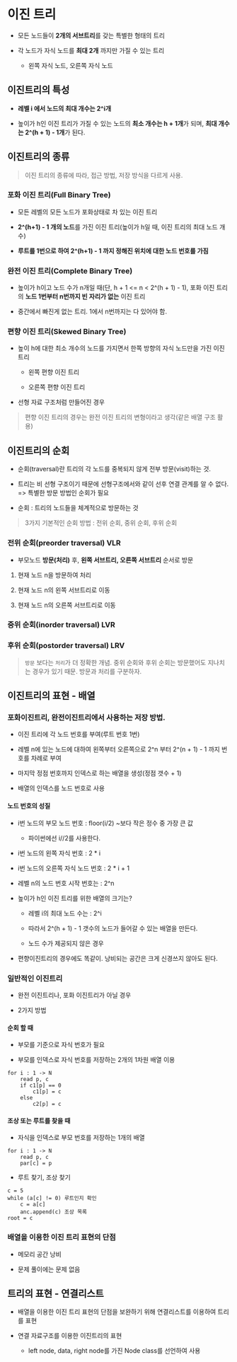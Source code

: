 # 이진 트리

- 모든 노드들이 **2개의 서브트리**를 갖는 특별한 형태의 트리

- 각 노드가 자식 노드를 **최대 2개** 까지만 가질 수 있는 트리

    - 왼쪽 자식 노드, 오른쪽 자식 노드

## 이진트리의 특성

- **레벨 i 에서 노드의 최대 개수는 2^i개**

- 높이가 h인 이진 트리가 가질 수 있는 노드의 **최소 개수는 h + 1개**가 되며, **최대 개수는 2^(h + 1) - 1개**가 된다.

## 이진트리의 종류

> 이진 트리의 종류에 따라, 접근 방법, 저장 방식을 다르게 사용.

### 포화 이진 트리(Full Binary Tree)

- 모든 레벨의 모든 노드가 포화상태로 차 있는 이진 트리

- **2^(h+1) - 1 개의 노드**를 가진 이진 트리(높이가 h일 때, 이진 트리의 최대 노드 개수)

- **루트를 1번으로 하여 2^(h+1) - 1 까지 정해진 위치에 대한 노드 번호를 가짐**

### 완전 이진 트리(Complete Binary Tree)

- 높이가 h이고 노드 수가 n개일 때(단, h + 1 <= n < 2^(h + 1) - 1), 포화 이진 트리의 **노드 1번부터 n번까지 빈 자리가 없는** 이진 트리

- 중간에서 빠진게 없는 트리. 1에서 n번까지는 다 있어야 함.

### 편향 이진 트리(Skewed Binary Tree)

- 높이 h에 대한 최소 개수의 노드를 가지면서 한쪽 방향의 자식 노드만을 가진 이진 트리

    - 왼쪽 편향 이진 트리

    - 오른쪽 편향 이진 트리

- 선형 자료 구조처럼 만들어진 경우

> 편향 이진 트리의 경우는 완전 이진 트리의 변형이라고 생각(같은 배열 구조 활용)

## 이진트리의 순회

- 순회(traversal)란 트리의 각 노드를 중복되지 않게 전부 방문(visit)하는 것. 

- 트리는 비 선형 구조이기 때문에 선형구조에서와 같이 선후 연결 관계를 알 수 없다. => 특별한 방문 방법인 순회가 필요

- 순회 : 트리의 노드들을 체계적으로 방문하는 것

> 3가지 기본적인 순회 방법 : 전위 순회, 중위 순회, 후위 순회

### 전위 순회(preorder traversal) VLR

- 부모노드 **방문(처리)** 후, **왼쪽 서브트리, 오른쪽 서브트리** 순서로 방문

1. 현재 노드 n을 방문하여 처리

2. 현재 노드 n의 왼쪽 서브트리로 이동

3. 현재 노드 n의 오른쪽 서브트리로 이동

### 중위 순회(inorder traversal) LVR

### 후위 순회(postorder traversal) LRV

> `방문` 보다는 `처리`가 더 정확한 개념. 중위 순회와 후위 순회는 방문했어도 지나치는 경우가 있기 때문. 방문과 처리를 구분하자.

## 이진트리의 표현 - 배열

### 포화이진트리, 완전이진트리에서 사용하는 저장 방법.

- 이진 트리에 각 노드 번호를 부여(루트 번호 1번)

- 레벨 n에 있는 노드에 대하여 왼쪽부터 오른쪽으로 2^n 부터 2^(n + 1) - 1 까지 번호를 차례로 부여

- 마지막 정점 번호까지 인덱스로 하는 배열을 생성(정점 갯수 + 1)

- 배열의 인덱스를 노드 번호로 사용

#### 노드 번호의 성질

- i번 노드의 부모 노드 번호 : floor(i/2) ~보다 작은 정수 중 가장 큰 값

    - 파이썬에선 i//2를 사용한다.

- i번 노드의 왼쪽 자식 번호 : 2 * i

- i번 노드의 오른쪽 자식 노드 번호 : 2 * i + 1

- 레벨 n의 노드 번호 시작 번호는 : 2^n

- 높이가 h인 이진 트리를 위한 배열의 크기는?

    - 레벨 i의 최대 노드 수는 : 2^i

    - 따라서 2^(h + 1) - 1 갯수의 노드가 들어갈 수 있는 배열을 만든다.

    - 노드 수가 제공되지 않은 경우

- 편향이진트리의 경우에도 똑같이. 낭비되는 공간은 크게 신경쓰지 않아도 된다.

### 일반적인 이진트리

- 완전 이진트리나, 포화 이진트리가 아닐 경우

- 2가지 방법

#### 순회 할 때

- 부모를 기준으로 자식 번호가 필요

- 부모를 인덱스로 자식 번호를 저장하는 2개의 1차원 배열 이용

```
for i : 1 -> N
    read p, c
    if c1[p] == 0
        c1[p] = c
    else
        c2[p] = c
```

#### 조상 또는 루트를 찾을 때

- 자식을 인덱스로 부모 번호를 저장하는 1개의 배열

```
for i : 1 -> N
    read p, c
    par[c] = p
```

- 루트 찾기, 조상 찾기

```
c = 5
while (a[c] != 0) 루트인지 확인
    c = a[c]
    anc.append(c) 조상 목록
root = c
```

### 배열을 이용한 이진 트리 표현의 단점

- 메모리 공간 낭비

- 문제 풀이에는 문제 없음

## 트리의 표현 - 연결리스트

- 배열을 이용한 이진 트리 표현의 단점을 보완하기 위해 연결리스트를 이용하여 트리를 표현

- 연결 자료구조를 이용한 이진트리의 표현

    - left node, data, right node를 가진 Node class를 선언하여 사용